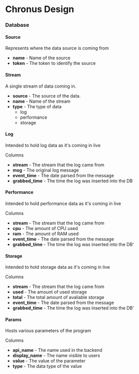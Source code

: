 # Chronus Design

### Database

#### Source
Represents where the data source is coming from

* **name** - Name of the source
* **token** - The token to identify the source

#### Stream
A single stream of data coming in.
* **source** - The source of the data.
* **name** - Name of the stream
* **type** - The type of data
  * log
  * performance
  * storage
  

#### Log
Intended to hold log data as it's coming in live

Columns
* **stream** - The stream that the log came from
* **msg** - The original log message
* **event_time** - The date parsed from the message
* **grabbed_time** - The time the log was inserted into the DB

#### Performance
Intended to hold performance data as it's coming in live

Columns
* **stream** - The stream that the log came from
* **cpu** - The amount of CPU used
* **ram** - The amount of RAM used
* **event_time** - The date parsed from the message
* **grabbed_time** - The time the log was inserted into the DB'

#### Storage
Intended to hold storage data as it's coming in live

Columns
* **stream** - The stream that the log came from
* **used** - The amount of used storage
* **total** - The total amount of avaliable storage
* **event_time** - The date parsed from the message
* **grabbed_time** - The time the log was inserted into the DB'


#### Params
Hosts various parameters of the program

Columns
* **api_name** - The name used in the backend
* **display_name** - The name visible to users
* **value** - The value of the parameter
* **type** - The data type of the value
